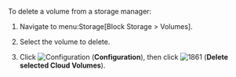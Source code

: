 To delete a volume from a storage manager:

1.  Navigate to menu:Storage\[Block Storage \> Volumes\].

2.  Select the volume to delete.

3.  Click ![Configuration](1847.png) (**Configuration**), then click
    ![1861](1861.png) (**Delete selected Cloud Volumes**).
